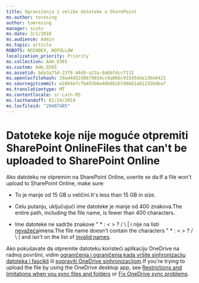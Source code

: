 ```yaml
---
title: Ograničenja i velike datoteke u SharePoint
ms.author: toresing
author: tomresing
manager: scotv
ms.date: 3/1/2018
ms.audience: Admin
ms.topic: article
ROBOTS: NOINDEX, NOFOLLOW
localization_priority: Priority
ms.collection: Adm_O365
ms.custom: Adm_O365
ms.assetid: bda3a75d-23f8-44d9-a23a-0abbfdccf131
ms.openlocfilehash: 29ad4d52d8879014cc9a06bc933d5dda136e6421
ms.sourcegitcommit: e2864efcfb493b6e46b662b746661a61232bdba7
ms.translationtype: MT
ms.contentlocale: sr-Latn-RS
ms.lasthandoff: 01/24/2019
ms.locfileid: "29487485"
---
```

# <a name="files-that-cant-be-uploaded-to-sharepoint-online"></a><span data-ttu-id="de723-102">Datoteke koje nije moguće otpremiti SharePoint Online</span><span class="sxs-lookup"><span data-stu-id="de723-102">Files that can't be uploaded to SharePoint Online</span></span>

<span data-ttu-id="de723-103">Ako datoteku ne otpremim na SharePoint Online, uverite se da:</span><span class="sxs-lookup"><span data-stu-id="de723-103">If a file won't upload to SharePoint Online, make sure:</span></span>
  
- <span data-ttu-id="de723-104">To je manje od 15 GB u veličini.</span><span class="sxs-lookup"><span data-stu-id="de723-104">It's less than 15 GB in size.</span></span>
    
- <span data-ttu-id="de723-105">Celu putanju, uključujući ime datoteke je manje od 400 znakova.</span><span class="sxs-lookup"><span data-stu-id="de723-105">The entire path, including the file name, is fewer than 400 characters.</span></span>
    
- <span data-ttu-id="de723-p101">Ime datoteke ne sadrže znakove " \* : \< \> ? / \ | i nije na listi [nevažeća](https://go.microsoft.com/fwlink/?linkid=866430)imena.</span><span class="sxs-lookup"><span data-stu-id="de723-p101">The file name doesn't contain the characters " \* : \< \> ? / \ | and isn't on the list of [invalid names](https://go.microsoft.com/fwlink/?linkid=866430).</span></span>
    
<span data-ttu-id="de723-108">Ako pokušavate da otpremite datoteku koristeći aplikaciju OneDrive na radnoj površini, vidim [ograničenja i ograničenja kada vršite sinhronizaciju datoteka i fascikli](http://go.microsoft.com/fwlink/p/?LinkID=717734) ili [popraviti OneDrive sinhronizacijom](https://go.microsoft.com/fwlink/?linkid=866431).</span><span class="sxs-lookup"><span data-stu-id="de723-108">If you're trying to upload the file by using the OneDrive desktop app, see [Restrictions and limitations when you sync files and folders](http://go.microsoft.com/fwlink/p/?LinkID=717734) or [Fix OneDrive sync problems](https://go.microsoft.com/fwlink/?linkid=866431).</span></span>
  

